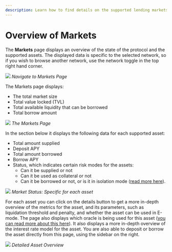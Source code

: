 ```yaml
---
description: Learn how to find details on the supported lending markets on Spark.
---
```


# Overview of Markets

The **Markets** page displays an overview of the state of the protocol and the supported assets. The displayed data is specific to the selected network, so if you wish to browse another network, use the network toggle in the top right hand corner.

![](/assets/markets-nav.png)
*Navigate to Markets Page*

The Markets page displays:

* The total market size
* Total value locked (TVL)
* Total available liquidity that can be borrowed
* Total borrow amount

![](/assets/markets.png)
*The Markets Page*

In the section below it displays the following data for each supported asset:

* Total amount supplied
* Deposit APY
* Total amount borrowed
* Borrow APY
* Status, which indicates certain risk modes for the assets:
  * Can it be supplied or not
  * Can it be used as collateral or not
  * Can it be borrowed or not, or is it in isolation mode ([read more here](/user-guides/using-sparklend/isolation-mode)).

![](/assets/markets-2.png)
*Market Status: Specific for each asset*

For each asset you can click on the details button to get a more in-depth overview of the metrics for the asset, and its parameters, such as liquidation threshold and penalty, and whether the asset can be used in E-mode. The page also displays which oracle is being used for this asset ([you can read more about this here](/user-guides/using-sparklend/oracles)). It also displays a more in-depth overview of the interest rate model for the asset. You are also able to deposit or borrow the asset directly from this page, using the sidebar on the right.

![](/assets/markets-3.png)
*Detailed Asset Overview*
